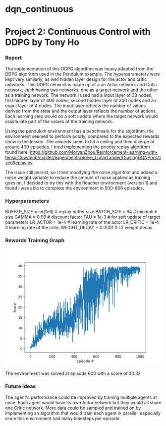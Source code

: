 # dqn_continuous
# Project 2: Continuous Control with DDPG by Tony Ho

### Report

The implementation of this DDPG algorithm was heavy adapted from the DDPG algorithm used in the Pendulum example.
The hyperparameters were kept very similarly, as well hidden layer design for the actor and critic networks.
This DDPG network is made up of a an Actor network and Critic network, each having two networks, one as a target network and the other as a training network.
The network I used had a input layer of 33 nodes, first hidden layer of 400 nodes, second hidden layer of 300 nodes and an ouput layer of 4 nodes.
The input layer reflects the number of values derived from the state and the output layer reflects the number of actions.
Each learning step would do a soft update where the target network would assimulate part of the values of the training network.


Using the pendulum environment has a benchmark for the algorithm, the environment seemed to perform poorly, compared to the expected rewards show in the lesson.
The rewards seem to hit a ceiling and then diverge at around 400 episodes.  I tried implementing the priority replay algorithm found here:
https://github.com/MorvanZhou/Reinforcement-learning-with-tensorflow/blob/master/experiments/Solve_LunarLander/DuelingDQNPrioritizedReplay.py

The issue still persist, so I tried modifying the noise algorithm and added a noise weight variable to reduce the amount of noise applied as training goes on.
I decided to try this with the Reacher environment (version 1) and found I was able to complete the environment in 500-800 episodes.

### Hyperparameters

BUFFER_SIZE = int(1e6)  # replay buffer size
BATCH_SIZE = 64         # minibatch size
GAMMA = 0.99            # discount factor
TAU = 1e-3              # for soft update of target parameters
LR_ACTOR = 1e-4         # learning rate of the actor 
LR_CRITIC = 1e-4        # learning rate of the critic
WEIGHT_DECAY = 0.0001   # L2 weight decay

### Rewards Training Graph

![Trained Agent](Figure_1.png)

The environment was solved at episode 600 with a score of 30.32

### Future Ideas

The agent's performance could be improved by training multiple agents at once.  Each agent would have its own Actor network but they would all share one Critic network.
More data could be sampled and trained on by implementing an algorithm that would train each agent in parallel, especially since this environment had many timesteps per episode.